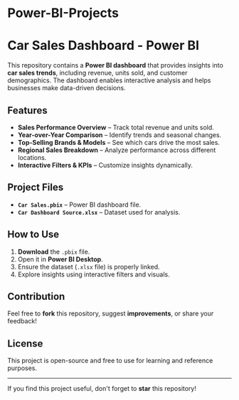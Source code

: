 # Power-BI-Projects

# Car Sales Dashboard - Power BI

This repository contains a **Power BI dashboard** that provides insights into **car sales trends**, including revenue, units sold, and customer demographics. The dashboard enables interactive analysis and helps businesses make data-driven decisions.

## Features
- **Sales Performance Overview** – Track total revenue and units sold.
- **Year-over-Year Comparison** – Identify trends and seasonal changes.
- **Top-Selling Brands & Models** – See which cars drive the most sales.
- **Regional Sales Breakdown** – Analyze performance across different locations.
- **Interactive Filters & KPIs** – Customize insights dynamically.

## Project Files
- **`Car Sales.pbix`** – Power BI dashboard file.
- **`Car Dashboard Source.xlsx`** – Dataset used for analysis.

## How to Use
1. **Download** the `.pbix` file.
2. Open it in **Power BI Desktop**.
3. Ensure the dataset (`.xlsx` file) is properly linked.
4. Explore insights using interactive filters and visuals.

## Contribution
Feel free to **fork** this repository, suggest **improvements**, or share your feedback!

## License
This project is open-source and free to use for learning and reference purposes.

---

If you find this project useful, don't forget to **star** this repository!
